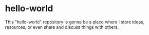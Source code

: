 # hello-world
This "hello-world" repository  is gonna be a place where I store ideas, resources, or even share and discuss things with others.

